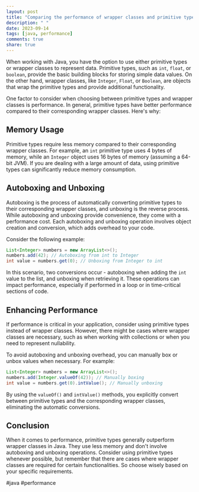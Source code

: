 ```yaml
---
layout: post
title: "Comparing the performance of wrapper classes and primitive types in Java"
description: " "
date: 2023-09-14
tags: [java, performance]
comments: true
share: true
---
```


When working with Java, you have the option to use either primitive types or wrapper classes to represent data. Primitive types, such as `int`, `float`, or `boolean`, provide the basic building blocks for storing simple data values. On the other hand, wrapper classes, like `Integer`, `Float`, or `Boolean`, are objects that wrap the primitive types and provide additional functionality.

One factor to consider when choosing between primitive types and wrapper classes is performance. In general, primitive types have better performance compared to their corresponding wrapper classes. Here's why:

## Memory Usage
Primitive types require less memory compared to their corresponding wrapper classes. For example, an `int` primitive type uses 4 bytes of memory, while an `Integer` object uses 16 bytes of memory (assuming a 64-bit JVM). If you are dealing with a large amount of data, using primitive types can significantly reduce memory consumption.

## Autoboxing and Unboxing
Autoboxing is the process of automatically converting primitive types to their corresponding wrapper classes, and unboxing is the reverse process. While autoboxing and unboxing provide convenience, they come with a performance cost. Each autoboxing and unboxing operation involves object creation and conversion, which adds overhead to your code.

Consider the following example:

```java
List<Integer> numbers = new ArrayList<>();
numbers.add(42); // Autoboxing from int to Integer
int value = numbers.get(0); // Unboxing from Integer to int
```

In this scenario, two conversions occur - autoboxing when adding the `int` value to the list, and unboxing when retrieving it. These operations can impact performance, especially if performed in a loop or in time-critical sections of code.

## Enhancing Performance
If performance is critical in your application, consider using primitive types instead of wrapper classes. However, there might be cases where wrapper classes are necessary, such as when working with collections or when you need to represent nullability.

To avoid autoboxing and unboxing overhead, you can manually box or unbox values when necessary. For example:

```java
List<Integer> numbers = new ArrayList<>();
numbers.add(Integer.valueOf(42)); // Manually boxing
int value = numbers.get(0).intValue(); // Manually unboxing
```

By using the `valueOf()` and `intValue()` methods, you explicitly convert between primitive types and the corresponding wrapper classes, eliminating the automatic conversions.

## Conclusion
When it comes to performance, primitive types generally outperform wrapper classes in Java. They use less memory and don't involve autoboxing and unboxing operations. Consider using primitive types whenever possible, but remember that there are cases where wrapper classes are required for certain functionalities. So choose wisely based on your specific requirements.

#java #performance